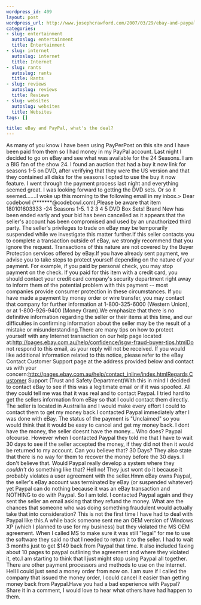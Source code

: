 ```yaml
--- 
wordpress_id: 409
layout: post
wordpress_url: http://www.josephcrawford.com/2007/03/29/ebay-and-paypal-whats-the-deal/
categories: 
- slug: entertainment
  autoslug: entertainment
  title: Entertainment
- slug: internet
  autoslug: internet
  title: Internet
- slug: rants
  autoslug: rants
  title: Rants
- slug: reviews
  autoslug: reviews
  title: Reviews
- slug: websites
  autoslug: websites
  title: Websites
tags: []

title: eBay and PayPal, what's the deal?
---
```

As many of you know i have been using PayPerPost on this site and I have been paid from them so I had money in my PayPal account.  Last night I decided to go on eBay and see what was available for the 24 Seasons.  I am a BIG fan of the show 24.  I found an auction that had a buy it now link for seasons 1-5 on DVD, after verifying that they were the US version and that they contained all disks for the seasons I opted to use the buy it now feature.  I went through the payment process last night and everything seemed great.  I was looking forward to getting the DVD sets.  Or so it seemed.......I woke up this morning to the following email in my inbox.<!--more-->>  Dear codebowl (*******@codebowl.com),Please be aware that item 180101603333 -24 Seasons 1-5. 1 2 3 4 5 DVD Box Sets! Brand New has been ended early and your bid has been cancelled as it appears that the seller's account has been compromised and used by an unauthorized third party. The seller's privileges to trade on eBay may be temporarily suspended while we investigate this matter further.If this seller contacts you to complete a transaction outside of eBay, we strongly recommend that you ignore the request. Transactions of this nature are not covered by the Buyer Protection services offered by eBay.If you have already sent payment, we advise you to take steps to protect yourself depending on the nature of your payment. For example, if you paid by personal check, you may stop payment on the check. If you paid for this item with a credit card, you should contact your credit card company's security department right away to inform them of the potential problem with this payment -- most companies provide consumer protection in these circumstances. If you have made a payment by money order or wire transfer, you may contact that company for further information at 1-800-325-6000 (Western Union), or at 1-800-926-9400 (Money Gram).We emphasize that there is no definitive information regarding the seller or their items at this time, and our difficulties in confirming information about the seller may be the result of a mistake or misunderstanding.There are many tips on how to protect yourself with any Internet transaction on our help page located at:http://pages.ebay.com.au/help/confidence/isgw-fraud-buyer-tips.htmlDo not respond to this email, as your reply will not be received. If you would like additional information related to this notice, please refer to the eBay Contact Customer Support page at the address provided below and contact us with your concern:http://pages.ebay.com.au/help/contact_inline/index.htmlRegards,Customer Support (Trust and Safety Department)With this in mind I decided to contact eBay to see if this was a legitimate email or if it was spoofed.  All they could tell me was that it was real and to contact Paypal.  I tried hard to get the sellers information from eBay so that I could contact them directly.  The seller is located in Austrailia and I would make every effort I could to contact them to get my money back.I contacted Paypal immediately after I was done with eBay.  The status of the payment is "Unclaimed"  so you would think that it would be easy to cancel and get my money back.  I dont have the money, the seller doesnt have the money...  Who does?  Paypal ofcourse.  However when I contacted Paypal they told me that I have to wait 30 days to see if the seller accepted the money, if they did not then it would be returned to my account.  Can you believe that?  30 Days?  They also state that there is no way for them to recover the money before the 30 days.  I don't believe that.  Would Paypal really develop a system where they *couldn't* do something like that?  Hell no!  They just wont do it because it probably violates a user agreement with the seller.Hmm eBay owns Paypal, the seller's eBay account was terminated by eBay (or suspended whatever) yet Paypal can do nothing because it was an eBay transaction and NOTHING to do with Paypal.  So I am told.  I contacted Paypal again and they sent the seller an email asking that they refund the money.  What are the chances that someone who was doing something fraudulent would actually take that into consideration?  This is not the first time I have had to deal with Paypal like this.A while back someone sent me an OEM version of Windows XP (which I planned to use for my business) but they violated the MS OEM agreement.  When I called MS to make sure it was still "legal" for me to use the software they said no that I needed to return it to the seller.  I had to wait 3 months just to get $149 back from Paypal that time.  It also included faxing about 10 pages to paypal outlining the agreement and where they violated it, etc.I am starting to think that I just might stop using Paypal all together.  There are other payment processors and methods to use on the internet.  Hell I could just send a money order from now on.  I am sure if I called the company that issued the money order, I could cancel it easier than getting money back from Paypal.Have you had a bad experience with Paypal?  Share it in a comment, I would love to hear what others have had happen to them.
